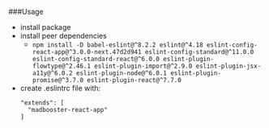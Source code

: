 ###Usage
* install package
* install peer dependencies
  * `npm install -D babel-eslint@^8.2.2 eslint@^4.18 eslint-config-react-app@^3.0.0-next.47d2d941 eslint-config-standard@^11.0.0 eslint-config-standard-react@^6.0.0 eslint-plugin-flowtype@^2.46.1 eslint-plugin-import@^2.9.0 eslint-plugin-jsx-a11y@^6.0.2 eslint-plugin-node@^6.0.1 eslint-plugin-promise@^3.7.0 eslint-plugin-react@^7.7.0`
* create .eslintrc file with:
  ```
  "extends": [
    "madbooster-react-app"
  ]
  ```